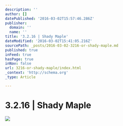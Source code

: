 ```yaml
---
description: ''
author: []
datePublished: '2016-03-02T15:57:46.286Z'
publisher:
  domain: ''
  name: ''
title: '3.2.16 | Shady Maple'
dateModified: '2016-03-02T15:41:05.216Z'
sourcePath: _posts/2016-03-02-3216-or-shady-maple.md
published: true
inFeed: true
hasPage: true
inNav: false
url: 3216-or-shady-maple/index.html
_context: 'http://schema.org'
_type: Article

---
```

# 3.2.16 | Shady Maple
![](https://the-grid-user-content.s3-us-west-2.amazonaws.com/057dc4d9-913e-431e-b44f-bdfb2ae6dc7a.png)